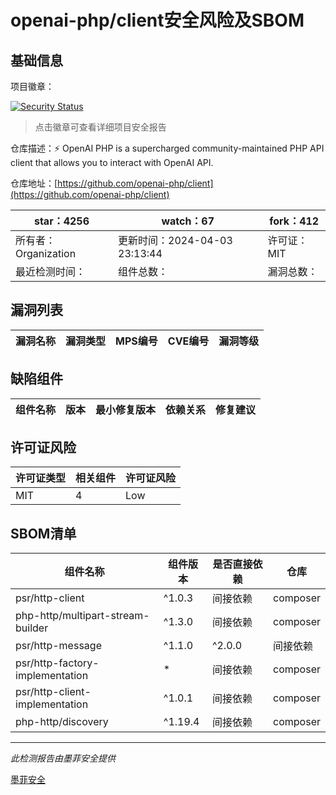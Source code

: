 # openai-php/client安全风险及SBOM

## 基础信息

项目徽章：

[![Security Status](https://www.murphysec.com/platform3/v31/badge/1775595625273565184.svg)](https://www.murphysec.com/console/report/1695142797190717440/1775595625273565184)

> 点击徽章可查看详细项目安全报告

仓库描述：⚡️ OpenAI PHP is a supercharged community-maintained PHP API client that allows you to interact with OpenAI API.

仓库地址：[https://github.com/openai-php/client](https://github.com/openai-php/client)

| star：4256 | watch：67 | fork：412 |
| ----------- | -------------- | ------------ |
| 所有者：Organization | 更新时间：2024-04-03 23:13:44 | 许可证：MIT |
| 最近检测时间： | 组件总数： | 漏洞总数： |




## 漏洞列表

| 漏洞名称 | 漏洞类型 | MPS编号 | CVE编号 | 漏洞等级 |
| ------- | ------ | ------- | ------ | ----- |





## 缺陷组件

| 组件名称 | 版本 | 最小修复版本 | 依赖关系 | 修复建议 |
| -------- | ---- | ------------ | -------- | -------- |





## 许可证风险

| 许可证类型 | 相关组件 | 许可证风险 |
| ---------- | -------- | ---------- |
|MIT|4|Low|




## SBOM清单

| 组件名称 | 组件版本 | 是否直接依赖 | 仓库 |
| -------- | -------- | ------------ | ---- |
|psr/http-client|^1.0.3|间接依赖|composer|
|php-http/multipart-stream-builder|^1.3.0|间接依赖|composer|
|psr/http-message|^1.1.0|^2.0.0|间接依赖|composer|
|psr/http-factory-implementation|*|间接依赖|composer|
|psr/http-client-implementation|^1.0.1|间接依赖|composer|
|php-http/discovery|^1.19.4|间接依赖|composer|


------

*此检测报告由墨菲安全提供*

[墨菲安全](www.murphysec.com)